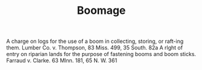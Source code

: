 ---
title: Boomage
letter: B
permalink: "/definitions/bld-boomage.html"
body: A charge on logs for the use of a boom in collecting, storing, or raft-ing them.
  Lumber Co. v. Thompson, 83 Miss. 499, 35 South. 82a A rlght of entry on riparian
  lands for the purpose of fastening booms and boom sticks. Farraud v. Clarke. 63
  Mlnn. 181, 65 N. W. 361
published_at: '2018-07-07'
source: Black's Law Dictionary 2nd Ed (1910)
layout: post
---
